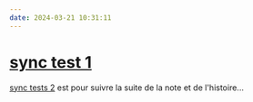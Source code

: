 ```yaml
---
date: 2024-03-21 10:31:11
---
```

# [sync test 1](sync%20test%201.md)

[sync tests 2](sync%20tests%202.md) est pour suivre la suite de la note et de l'histoire...

